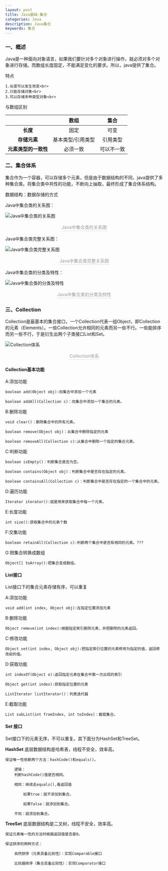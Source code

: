 ```yaml
---
layout: post
title: Java基础-集合
categories: Java
description: Java集合
keywords: 集合
---
```

### 一、概述
Java是一种面向对象语言，如果我们要针对多个对象进行操作，就必须对多个对象进行存储。而数组长度固定，不能满足变化的要求。所以，java提供了集合。

特点

    1.长度可以发生改变<br>
    2.只能存储对象<br>
    3.可以存储多种类型对象<br>

与数组区别

||数组|集合|
|:----:|:----:|:----:|
|**长度**|固定|可变|
|**存储元素**|基本类型/引用类型|引用类型|
|**元素类型的一致性**|必须一致|可以不一致|

### 二、集合体系
集合作为一个容器，可以存储多个元素，但是由于数据结构的不同，java提供了多种集合类。将集合类中共性的功能，不断向上抽取，最终形成了集合体系结构。

数据结构：数据存储的方式

Java中集合类的关系图：

![Java中集合类的关系图]({{assets_base_url}}/images/blog/Java基础/集合/Java中集合类的关系图.jpg)
<center>
<div style="color:orange; border-bottom: 1px solid #d9d9d9;display: inline-block;color: #999;padding: 2px;">Java中集合类的关系图</div>
</center>

Java中集合类完整关系图：

![Java中集合类完整关系图]({{assets_base_url}}/images/blog/Java基础/集合/Java集合关系完整图解.png)
<center>
<div style="color:orange; border-bottom: 1px solid #d9d9d9;display: inline-block;color: #999;padding: 2px;">Java中集合类完整关系图</div>
</center>

Java中集合类的分类及特性：

![Java中集合类的分类及特性]({{assets_base_url}}/images/blog/Java基础/集合/Java中集合类的分类及特性.jpg)
<center>
<div style="color:orange; border-bottom: 1px solid #d9d9d9;display: inline-block;color: #999;padding: 2px;">Java中集合类的分类及特性</div>
</center>

### 三、Collection
Collection是最基本的集合接口，一个Collection代表一组Object，即Collection的元素（Elements）。一些Collection允许相同的元素而另一些不行。一些能排序而另一些不行，于是衍生出两个子类接口List和Set。

![Collection体系]({{assets_base_url}}/images/blog/Java基础/集合/Collection体系.png)
<center>
<div style="color:orange; border-bottom: 1px solid #d9d9d9;display: inline-block;color: #999;padding: 2px;">Collection体系</div>
</center>

#### Collection基本功能

A:添加功能

    boolean add(Object obj):向集合中添加一个元素

    boolean addAll(Collection c)：向集合中添加一个集合的元素。

B:删除功能

    void clear()：删除集合中的所有元素。

    boolean remove(Object obj)：从集合中删除指定的元素

    boolean removeAll(Collection c):从集合中删除一个指定的集合元素。

C:判断功能

    boolean isEmpty()：判断集合是否为空。

    boolean contains(Object obj)：判断集合中是否存在指定的元素。

    boolean containsAll(Collection c)：判断集合中是否存在指定的一个集合中的元素。

D:遍历功能

    Iterator iterator():就是用来获取集合中每一个元素。

E:长度功能

    int size():获取集合中的元素个数

F:交集功能

    boolean retainAll(Collection c):判断两个集合中是否有相同的元素。???

G:把集合转换成数组

    Object[] toArray():把集合变成数组。

#### List接口
List接口下的集合元素存储有序，可以重复

A:添加功能

    void add(int index, Object obj):在指定位置添加元素


B:删除功能

    Object remove(int index):根据指定索引删除元素，并把删除的元素返回。

C:修改功能

    Object set(int index, Object obj):把指定索引位置的元素修改为指定的值，返回修改前的值。

D:获取功能

    int indexOf(Object o):返回指定元素在集合中第一次出现的索引

    Object get(int index):获取指定位置的元素

    ListIterator listIterator()：列表迭代器

E:截取功能

    List subList(int fromIndex, int toIndex)：截取集合。

#### Set 接口
Set接口下的元素无序，不可以重复。其下面分为HashSet和TreeSet。

**HashSet**
底层数据结构是哈希表，线程不安全，效率高。

    保证唯一性依赖两个方法：hashCode()和equals()。

        逻辑：
        判断hashCode()值是否相同。

        相同：继续走equals(),看返回值

            如果true：就不添加到集合。

            如果false：就添加到集合。

        不同：就添加到集合。

**TreeSet**
底层数据结构是二叉树，线程不安全，效率高。

    保证元素唯一性的方法时根据返回值是否是0。

    保证排序的两种方式：

        自然排序（元素具备比较性）：实现Comparable接口

        比较器排序（集合具备比较性）：实现Comparator接口